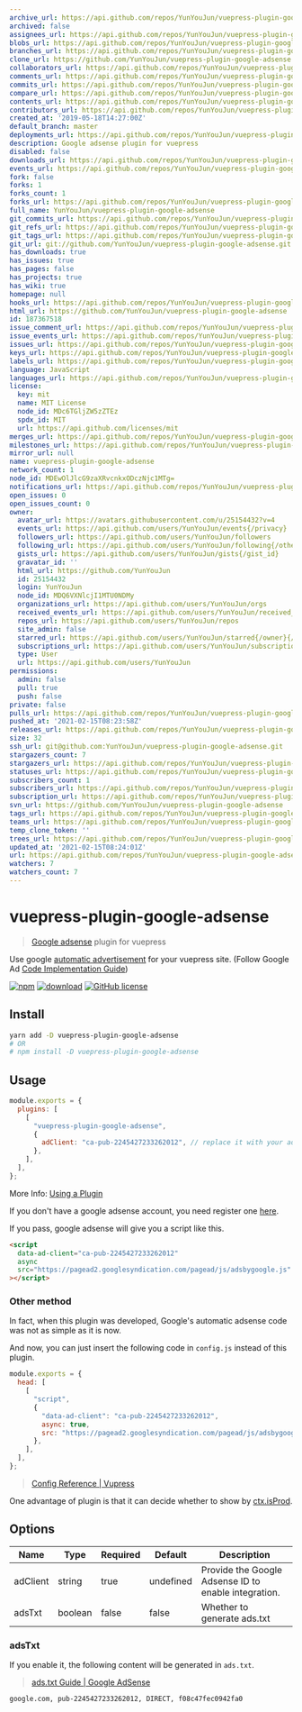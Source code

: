 ```yaml
---
archive_url: https://api.github.com/repos/YunYouJun/vuepress-plugin-google-adsense/{archive_format}{/ref}
archived: false
assignees_url: https://api.github.com/repos/YunYouJun/vuepress-plugin-google-adsense/assignees{/user}
blobs_url: https://api.github.com/repos/YunYouJun/vuepress-plugin-google-adsense/git/blobs{/sha}
branches_url: https://api.github.com/repos/YunYouJun/vuepress-plugin-google-adsense/branches{/branch}
clone_url: https://github.com/YunYouJun/vuepress-plugin-google-adsense.git
collaborators_url: https://api.github.com/repos/YunYouJun/vuepress-plugin-google-adsense/collaborators{/collaborator}
comments_url: https://api.github.com/repos/YunYouJun/vuepress-plugin-google-adsense/comments{/number}
commits_url: https://api.github.com/repos/YunYouJun/vuepress-plugin-google-adsense/commits{/sha}
compare_url: https://api.github.com/repos/YunYouJun/vuepress-plugin-google-adsense/compare/{base}...{head}
contents_url: https://api.github.com/repos/YunYouJun/vuepress-plugin-google-adsense/contents/{+path}
contributors_url: https://api.github.com/repos/YunYouJun/vuepress-plugin-google-adsense/contributors
created_at: '2019-05-18T14:27:00Z'
default_branch: master
deployments_url: https://api.github.com/repos/YunYouJun/vuepress-plugin-google-adsense/deployments
description: Google adsense plugin for vuepress
disabled: false
downloads_url: https://api.github.com/repos/YunYouJun/vuepress-plugin-google-adsense/downloads
events_url: https://api.github.com/repos/YunYouJun/vuepress-plugin-google-adsense/events
fork: false
forks: 1
forks_count: 1
forks_url: https://api.github.com/repos/YunYouJun/vuepress-plugin-google-adsense/forks
full_name: YunYouJun/vuepress-plugin-google-adsense
git_commits_url: https://api.github.com/repos/YunYouJun/vuepress-plugin-google-adsense/git/commits{/sha}
git_refs_url: https://api.github.com/repos/YunYouJun/vuepress-plugin-google-adsense/git/refs{/sha}
git_tags_url: https://api.github.com/repos/YunYouJun/vuepress-plugin-google-adsense/git/tags{/sha}
git_url: git://github.com/YunYouJun/vuepress-plugin-google-adsense.git
has_downloads: true
has_issues: true
has_pages: false
has_projects: true
has_wiki: true
homepage: null
hooks_url: https://api.github.com/repos/YunYouJun/vuepress-plugin-google-adsense/hooks
html_url: https://github.com/YunYouJun/vuepress-plugin-google-adsense
id: 187367518
issue_comment_url: https://api.github.com/repos/YunYouJun/vuepress-plugin-google-adsense/issues/comments{/number}
issue_events_url: https://api.github.com/repos/YunYouJun/vuepress-plugin-google-adsense/issues/events{/number}
issues_url: https://api.github.com/repos/YunYouJun/vuepress-plugin-google-adsense/issues{/number}
keys_url: https://api.github.com/repos/YunYouJun/vuepress-plugin-google-adsense/keys{/key_id}
labels_url: https://api.github.com/repos/YunYouJun/vuepress-plugin-google-adsense/labels{/name}
language: JavaScript
languages_url: https://api.github.com/repos/YunYouJun/vuepress-plugin-google-adsense/languages
license:
  key: mit
  name: MIT License
  node_id: MDc6TGljZW5zZTEz
  spdx_id: MIT
  url: https://api.github.com/licenses/mit
merges_url: https://api.github.com/repos/YunYouJun/vuepress-plugin-google-adsense/merges
milestones_url: https://api.github.com/repos/YunYouJun/vuepress-plugin-google-adsense/milestones{/number}
mirror_url: null
name: vuepress-plugin-google-adsense
network_count: 1
node_id: MDEwOlJlcG9zaXRvcnkxODczNjc1MTg=
notifications_url: https://api.github.com/repos/YunYouJun/vuepress-plugin-google-adsense/notifications{?since,all,participating}
open_issues: 0
open_issues_count: 0
owner:
  avatar_url: https://avatars.githubusercontent.com/u/25154432?v=4
  events_url: https://api.github.com/users/YunYouJun/events{/privacy}
  followers_url: https://api.github.com/users/YunYouJun/followers
  following_url: https://api.github.com/users/YunYouJun/following{/other_user}
  gists_url: https://api.github.com/users/YunYouJun/gists{/gist_id}
  gravatar_id: ''
  html_url: https://github.com/YunYouJun
  id: 25154432
  login: YunYouJun
  node_id: MDQ6VXNlcjI1MTU0NDMy
  organizations_url: https://api.github.com/users/YunYouJun/orgs
  received_events_url: https://api.github.com/users/YunYouJun/received_events
  repos_url: https://api.github.com/users/YunYouJun/repos
  site_admin: false
  starred_url: https://api.github.com/users/YunYouJun/starred{/owner}{/repo}
  subscriptions_url: https://api.github.com/users/YunYouJun/subscriptions
  type: User
  url: https://api.github.com/users/YunYouJun
permissions:
  admin: false
  pull: true
  push: false
private: false
pulls_url: https://api.github.com/repos/YunYouJun/vuepress-plugin-google-adsense/pulls{/number}
pushed_at: '2021-02-15T08:23:58Z'
releases_url: https://api.github.com/repos/YunYouJun/vuepress-plugin-google-adsense/releases{/id}
size: 32
ssh_url: git@github.com:YunYouJun/vuepress-plugin-google-adsense.git
stargazers_count: 7
stargazers_url: https://api.github.com/repos/YunYouJun/vuepress-plugin-google-adsense/stargazers
statuses_url: https://api.github.com/repos/YunYouJun/vuepress-plugin-google-adsense/statuses/{sha}
subscribers_count: 1
subscribers_url: https://api.github.com/repos/YunYouJun/vuepress-plugin-google-adsense/subscribers
subscription_url: https://api.github.com/repos/YunYouJun/vuepress-plugin-google-adsense/subscription
svn_url: https://github.com/YunYouJun/vuepress-plugin-google-adsense
tags_url: https://api.github.com/repos/YunYouJun/vuepress-plugin-google-adsense/tags
teams_url: https://api.github.com/repos/YunYouJun/vuepress-plugin-google-adsense/teams
temp_clone_token: ''
trees_url: https://api.github.com/repos/YunYouJun/vuepress-plugin-google-adsense/git/trees{/sha}
updated_at: '2021-02-15T08:24:01Z'
url: https://api.github.com/repos/YunYouJun/vuepress-plugin-google-adsense
watchers: 7
watchers_count: 7
---
```


# vuepress-plugin-google-adsense

> [Google adsense](https://www.google.cn/adsense/) plugin for vuepress

Use google [automatic advertisement](https://support.google.com/adsense/answer/9261306) for your vuepress site.
(Follow Google Ad [Code Implementation Guide](https://support.google.com/adsense/answer/9274634))

[![npm](https://img.shields.io/npm/v/vuepress-plugin-google-adsense.svg)](https://www.npmjs.com/package/vuepress-plugin-google-adsense)
[![download](https://img.shields.io/npm/dt/vuepress-plugin-google-adsense.svg)](https://npmcharts.com/compare/vuepress-plugin-google-adsense?minimal=true)
[![GitHub license](https://img.shields.io/github/license/YunYouJun/vuepress-plugin-google-adsense.svg)](https://github.com/YunYouJun/vuepress-plugin-google-adsense/blob/master/LICENSE)

## Install

```sh
yarn add -D vuepress-plugin-google-adsense
# OR
# npm install -D vuepress-plugin-google-adsense
```

## Usage

```js
module.exports = {
  plugins: [
    [
      "vuepress-plugin-google-adsense",
      {
        adClient: "ca-pub-2245427233262012", // replace it with your adClient
      },
    ],
  ],
};
```

More Info: [Using a Plugin](https://vuepress.vuejs.org/plugin/using-a-plugin.html)

If you don't have a google adsense account, you need register one [here](https://www.google.com/adsense/).

If you pass, google adsense will give you a script like this.

```html
<script
  data-ad-client="ca-pub-2245427233262012"
  async
  src="https://pagead2.googlesyndication.com/pagead/js/adsbygoogle.js"
></script>
```

### Other method

In fact, when this plugin was developed, Google's automatic adsense code was not as simple as it is now.

And now, you can just insert the following code in `config.js` instead of this plugin.

```js
module.exports = {
  head: [
    [
      "script",
      {
        "data-ad-client": "ca-pub-2245427233262012",
        async: true,
        src: "https://pagead2.googlesyndication.com/pagead/js/adsbygoogle.js",
      },
    ],
  ],
};
```

> [Config Reference | Vupress](https://vuepress.vuejs.org/config/#head)

One advantage of plugin is that it can decide whether to show by [ctx.isProd](https://vuepress.vuejs.org/plugin/context-api.html#ctx-isprod).

## Options

| Name     | Type    | Required | Default   | Description                                          |
| -------- | ------- | -------- | --------- | ---------------------------------------------------- |
| adClient | string  | true     | undefined | Provide the Google Adsense ID to enable integration. |
| adsTxt   | boolean | false    | false     | Whether to generate ads.txt                          |

### adsTxt

If you enable it, the following content will be generated in `ads.txt`.

> [ads.txt Guide | Google AdSense](https://support.google.com/adsense/answer/7532444)

```txt
google.com, pub-2245427233262012, DIRECT, f08c47fec0942fa0
```
